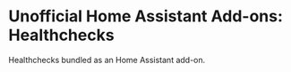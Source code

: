 # Unofficial Home Assistant Add-ons: Healthchecks

Healthchecks bundled as an Home Assistant add-on.
